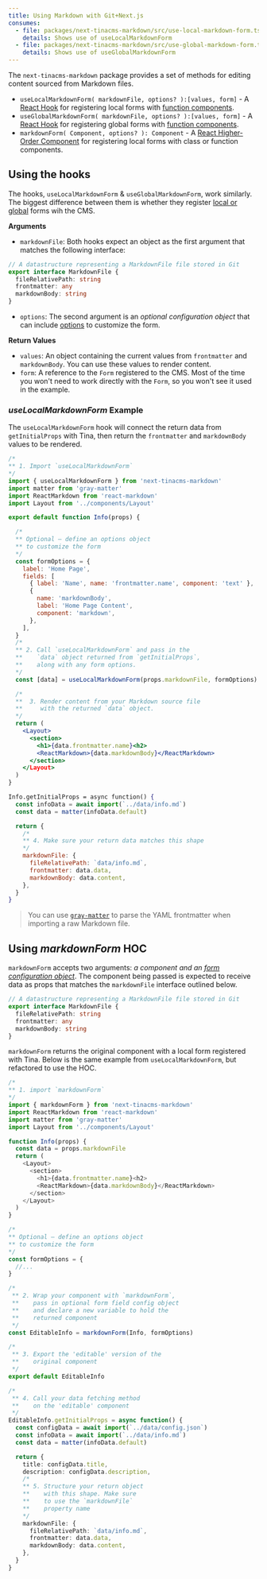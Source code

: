 ```yaml
---
title: Using Markdown with Git+Next.js
consumes:
  - file: packages/next-tinacms-markdown/src/use-local-markdown-form.ts
    details: Shows use of useLocalMarkdownForm
  - file: packages/next-tinacms-markdown/src/use-global-markdown-form.ts
    details: Shows use of useGlobalMarkdownForm
---
```


The `next-tinacms-markdown` package provides a set of methods for editing content sourced from Markdown files.

- `useLocalMarkdownForm( markdownFile, options? ):[values, form]` - A [React Hook](https://reactjs.org/docs/hooks-intro.html) for registering local forms with [function components](https://reactjs.org/docs/components-and-props.html#function-and-class-components).
- `useGlobalMarkdownForm( markdownFile, options? ):[values, form]` - A [React Hook](https://reactjs.org/docs/hooks-intro.html) for registering global forms with [function components](https://reactjs.org/docs/components-and-props.html#function-and-class-components).
- `markdownForm( Component, options? ): Component` - A [React Higher-Order Component](https://reactjs.org/docs/higher-order-components.html) for registering local forms with class or function components.

## Using the hooks

The hooks, `useLocalMarkdownForm` & `useGlobalMarkdownForm`, work similarly. The biggest difference between them is whether they register [local or global](https://tinacms.org/docs/forms) forms wih the CMS.

**Arguments**

- `markdownFile`: Both hooks expect an object as the first argument that matches the following interface:

```typescript
// A datastructure representing a MarkdownFile file stored in Git
export interface MarkdownFile {
  fileRelativePath: string
  frontmatter: any
  markdownBody: string
}
```

- `options`: The second argument is an _optional configuration object_ that can include [options](https://tinacms.org/docs/gatsby/markdown/#customizing-remark-forms) to customize the form.

**Return Values**

- `values`: An object containing the current values from `frontmatter` and `markdownBody`. You can use these values to render content.
- `form`: A reference to the `Form` registered to the CMS. Most of the time you won't need to work directly with the `Form`, so you won't see it used in the example.

### _useLocalMarkdownForm_ Example

The `useLocalMarkdownForm` hook will connect the return data from `getInitialProps` with Tina, then return the `frontmatter` and `markdownBody` values to be rendered.

```jsx
/*
** 1. Import `useLocalMarkdownForm`
*/
import { useLocalMarkdownForm } from 'next-tinacms-markdown'
import matter from 'gray-matter'
import ReactMarkdown from 'react-markdown'
import Layout from '../components/Layout'

export default function Info(props) {

  /*
  ** Optional — define an options object
  ** to customize the form
  */
  const formOptions = {
    label: 'Home Page',
    fields: [
      { label: 'Name', name: 'frontmatter.name', component: 'text' },
      {
        name: 'markdownBody',
        label: 'Home Page Content',
        component: 'markdown',
      },
    ],
  }
  /*
  ** 2. Call `useLocalMarkdownForm` and pass in the
  **    `data` object returned from `getInitialProps`,
  **    along with any form options.
  */
  const [data] = useLocalMarkdownForm(props.markdownFile, formOptions)

  /*
  **  3. Render content from your Markdown source file
  **     with the returned `data` object.
  */
  return (
    <Layout>
      <section>
        <h1>{data.frontmatter.name}<h2>
        <ReactMarkdown>{data.markdownBody}</ReactMarkdown>
      </section>
    </Layout>
  )
}

Info.getInitialProps = async function() {
  const infoData = await import(`../data/info.md`)
  const data = matter(infoData.default)

  return {
    /*
    ** 4. Make sure your return data matches this shape
    */
    markdownFile: {
      fileRelativePath: `data/info.md`,
      frontmatter: data.data,
      markdownBody: data.content,
    },
  }
}
```

> You can use [`gray-matter`](https://github.com/jonschlinkert/gray-matter) to parse the YAML frontmatter when importing a raw Markdown file.

## Using _markdownForm_ HOC

`markdownForm` accepts two arguments: _a component and an [form configuration object](https://tinacms.org/docs/gatsby/markdown/#customizing-remark-forms)_. The component being passed is expected to receive data as props that matches the `markdownFile` interface outlined below.

```typescript
// A datastructure representing a MarkdownFile file stored in Git
export interface MarkdownFile {
  fileRelativePath: string
  frontmatter: any
  markdownBody: string
}
```

`markdownForm` returns the original component with a local form registered with Tina. Below is the same example from `useLocalMarkdownForm`, but refactored to use the HOC.

```ts
/*
** 1. import `markdownForm`
*/
import { markdownForm } from 'next-tinacms-markdown'
import ReactMarkdown from 'react-markdown'
import matter from 'gray-matter'
import Layout from '../components/Layout'

function Info(props) {
  const data = props.markdownFile
  return (
    <Layout>
      <section>
        <h1>{data.frontmatter.name}<h2>
        <ReactMarkdown>{data.markdownBody}</ReactMarkdown>
      </section>
    </Layout>
  )
}

/*
** Optional — define an options object
** to customize the form
*/
const formOptions = {
  //...
}

/*
 ** 2. Wrap your component with `markdownForm`,
 **    pass in optional form field config object
 **    and declare a new variable to hold the
 **    returned component
 */
const EditableInfo = markdownForm(Info, formOptions)

/*
 ** 3. Export the 'editable' version of the
 **    original component
 */
export default EditableInfo

/*
 ** 4. Call your data fetching method
 **    on the 'editable' component
 */
EditableInfo.getInitialProps = async function() {
  const configData = await import(`../data/config.json`)
  const infoData = await import(`../data/info.md`)
  const data = matter(infoData.default)

  return {
    title: configData.title,
    description: configData.description,
    /*
    ** 5. Structure your return object
    **    with this shape. Make sure
    **    to use the `markdownFile`
    **    property name
    */
    markdownFile: {
      fileRelativePath: `data/info.md`,
      frontmatter: data.data,
      markdownBody: data.content,
    },
  }
}
```
